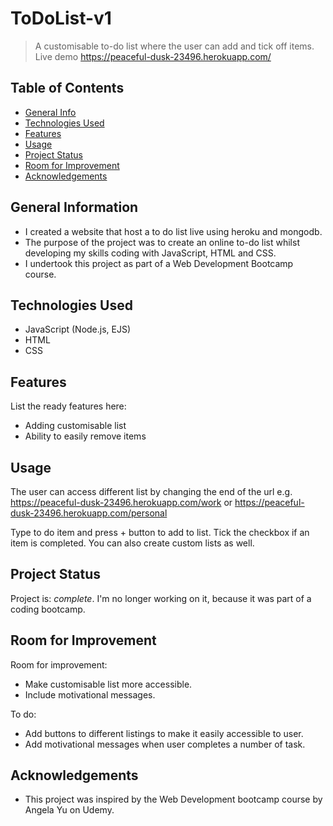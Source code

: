 # ToDoList-v1

> A customisable to-do list where the user can add and tick off items. 
> Live demo https://peaceful-dusk-23496.herokuapp.com/ 

## Table of Contents
* [General Info](#general-information)
* [Technologies Used](#technologies-used)
* [Features](#features)
* [Usage](#usage)
* [Project Status](#project-status)
* [Room for Improvement](#room-for-improvement)
* [Acknowledgements](#acknowledgements)


## General Information
- I created a website that host a to do list live using heroku and mongodb. 
- The purpose of the project was to create an online to-do list whilst developing my skills coding with JavaScript, HTML and CSS.
- I undertook this project as part of a Web Development Bootcamp course.


## Technologies Used
- JavaScript (Node.js, EJS)
- HTML
- CSS


## Features
List the ready features here:
- Adding customisable list 
- Ability to easily remove items


## Usage
The user can access different list by changing the end of the url e.g. https://peaceful-dusk-23496.herokuapp.com/work or https://peaceful-dusk-23496.herokuapp.com/personal

Type to do item and press + button to add to list. Tick the checkbox if an item is completed. You can also create custom lists as well. 

## Project Status
Project is: _complete_. I'm no longer working on it, because it was part of a coding bootcamp. 


## Room for Improvement

Room for improvement:
- Make customisable list more accessible.
- Include motivational messages.

To do:
- Add buttons to different listings to make it easily accessible to user.
- Add motivational messages when user completes a number of task.


## Acknowledgements
- This project was inspired by the Web Development bootcamp course by Angela Yu on Udemy. 

